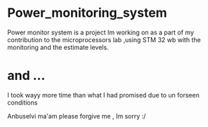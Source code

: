 # Power_monitoring_system
Power monitor system is a project Im working on as a part of my contribution to the microprocessors lab ,using STM 32 wb with the monitoring and the estimate levels.

# and ...
I took wayy more time than what I had promised due to un forseen conditions

Anbuselvi ma'am please forgive me , Im sorry :/
